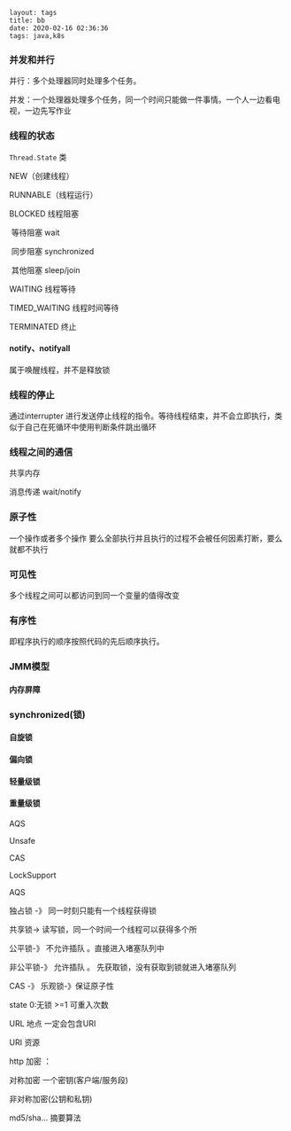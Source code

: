 ~~~
layout: tags
title: bb
date: 2020-02-16 02:36:36
tags: java,k8s
~~~



### 并发和并行

并行：多个处理器同时处理多个任务。

并发：一个处理器处理多个任务，同一个时间只能做一件事情。一个人一边看电视，一边先写作业



### 线程的状态

`Thread.State` 类

NEW（创建线程）

RUNNABLE（线程运行）

BLOCKED 线程阻塞

​	等待阻塞 wait 

​	同步阻塞  synchronized

​    其他阻塞  sleep/join

WAITING 线程等待

TIMED_WAITING 线程时间等待

TERMINATED 终止 



#### notify、notifyall

属于唤醒线程，并不是释放锁



### 线程的停止

通过interrupter 进行发送停止线程的指令。等待线程结束，并不会立即执行，类似于自己在死循环中使用判断条件跳出循环



### 线程之间的通信

   共享内存 

   消息传递 wait/notify 



### 原子性

一个操作或者多个操作 要么全部执行并且执行的过程不会被任何因素打断，要么就都不执行

### 可见性

多个线程之间可以都访问到同一个变量的值得改变

### 有序性

即程序执行的顺序按照代码的先后顺序执行。



### JMM模型

#### 内存屏障





### synchronized(锁)

#### 自旋锁

#### 偏向锁

#### 轻量级锁

#### 重量级锁





AQS

Unsafe

CAS

LockSupport







AQS

独占锁 -》 同一时刻只能有一个线程获得锁

共享锁-> 读写锁，同一个时间一个线程可以获得多个所



公平锁-》 不允许插队  。直接进入堵塞队列中

非公平锁-》 允许插队 。 先获取锁，没有获取到锁就进入堵塞队列



CAS -》 乐观锁-》保证原子性 

state 0:无锁  >=1 可重入次数







URL  地点  一定会包含URI

URI 资源

http 加密 ：

对称加密  一个密钥(客户端/服务段)

非对称加密(公钥和私钥)

md5/sha...  摘要算法



